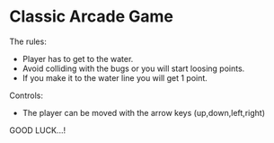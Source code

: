 
Classic Arcade Game
================================

The rules:

- Player has to get to the water.
- Avoid colliding with the bugs or you will start loosing points.
- If you make it to the water line you will get 1 point.



Controls:

- The player can be moved with the arrow keys (up,down,left,right)

GOOD LUCK...!

